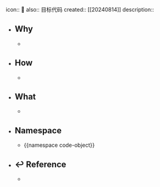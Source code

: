 icon:: 📄
also:: 目标代码
created:: [[20240814]]
description::

- ## Why
  -
- ## How
  -
- ## What
  -
- ## Namespace
  - {{namespace code-object}}
- ## ↩ Reference
  -